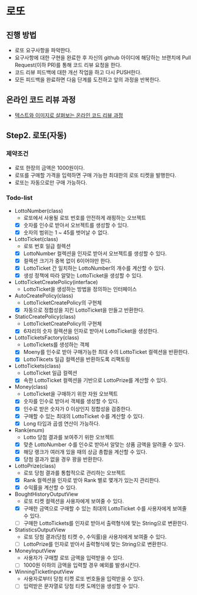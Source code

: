 # 로또
## 진행 방법
* 로또 요구사항을 파악한다.
* 요구사항에 대한 구현을 완료한 후 자신의 github 아이디에 해당하는 브랜치에 Pull Request(이하 PR)를 통해 코드 리뷰 요청을 한다.
* 코드 리뷰 피드백에 대한 개선 작업을 하고 다시 PUSH한다.
* 모든 피드백을 완료하면 다음 단계를 도전하고 앞의 과정을 반복한다.

## 온라인 코드 리뷰 과정
* [텍스트와 이미지로 살펴보는 온라인 코드 리뷰 과정](https://github.com/next-step/nextstep-docs/tree/master/codereview)

## Step2. 로또(자동)
### 제약조건
- 로또 한장의 금액은 1000원이다.
- 로또를 구매할 가격을 입력하면 구매 가능한 최대한의 로또 티켓을 발행한다.
- 로또는 자동으로만 구매 가능하다.

### Todo-list
- LottoNumber(class)
    - 로또에서 사용될 로또 번호를 안전하게 래핑하는 오브젝트
    - [X] 숫자를 인수로 받아서 오브젝트를 생성할 수 있다.
    - [X] 숫자의 범위는 1 ~ 45를 벗어날 수 없다.
- LottoTicket(class)
    - 로또 번호 일급 컬렉션
    - [X] LottoNumber 컬렉션을 인자로 받아서 오브젝트를 생성할 수 있다.
    - [X] 컬렉션 크기가 중복 없이 6이어야만 한다.
    - [X] LottoTicket 간 일치하는 LottoNumber의 개수를 계산할 수 있다.
    - [X] 생성 정책에 따라 알맞는 LottoTicket을 생성할 수 있다.
- LottoTicketCreatePolicy(interface)
    - LottoTicket을 생성하는 방법을 정의하는 인터페이스
- AutoCreatePolicy(class)
    - LottoTicketCreatePolicy의 구현체
    - [X] 자동으로 정합성을 지킨 LottoTicket을 만들고 반환한다.
- StaticCreatePolicy(class)
    - LottoTicketCreatePolicy의 구현체
    - [X] 6자리의 숫자 컬렉션을 인자로 받아서 LottoTicket을 생성한다.
- LottoTicketsFactory(class)
    - LottoTickets를 생성하는 객체
    - [X] Moeny를 인수로 받아 구매가능한 최대 수의 LottoTicket 컬렉션을 반환한다.
    - [X] LottoTikcets 일급 컬렉션을 반환하도록 리팩토링
- LottoTickets(class)
    - LottoTicket 일급 컬렉션
    - [X] 속한 LottoTicket 컬렉션을 기반으로 LottoPrize를 계산할 수 있다.
- Money(class)
    - LottoTicket을 구매하기 위한 자원 오브젝트
    - [X] 숫자를 인수로 받아서 객체를 생성할 수 있다.
    - [X] 인수로 받은 숫자가 0 이상인지 정합성을 검증한다.
    - [X] 구매할 수 있는 최대의 LottoTicket 수를 계산할 수 있다.
    - [X] Long 타입과 곱셈 연산이 가능하다.
- Rank(enum)
    - Lotto 당첨 결과를 보여주기 위한 오브젝트
    - [X] 맞춘 LottoNumber 수를 인수로 받아서 알맞는 상품 금액을 알려줄 수 있다.
    - [X] 해당 랭크가 여러개 있을 때의 상금 총합을 계산할 수 있다.
    - [X] 당첨 결과가 없을 경우 꽝을 반환한다.
- LottoPrize(class)
    - 로또 당첨 결과를 통합적으로 관리하는 오브젝트
    - [X] Rank 컬렉션을 인자로 받아 Rank 별로 몇개가 있는지 관리한다.
    - [X] 수익률을 계산할 수 있다.
- BoughtHistoryOutputView
    - 로또 티켓 컬렉션을 사용자에게 보여줄 수 있다.
    - [X] 구매한 금액으로 구매할 수 있는 최대의 LottoTicket 수를 사용자에게 보여줄 수 있다.
    - [ ] 구매한 LottoTickets를 인자로 받아서 출력형식에 맞는 String으로 변환한다.
- StatisticsOutputView
    - 로또 당첨 결과(당첨 티켓 수, 수익률)을 사용자에게 보여줄 수 있다.
    - [ ] LottoPrize를 인자로 받아서 출력형식에 맞는 String으로 변환한다.
- MoneyInputView
    - 사용자가 구매할 로또 금액을 입력받을 수 있다.
    - [ ] 1000원 이하의 금액을 입력할 경우 예외를 발생시킨다.
- WinningTicketInputView
    - 사용자로부터 당첨 티켓 로또 번호들을 입력받을 수 있다.
    - [ ] 입력받은 문자열로 당첨 티켓 도메인을 생성할 수 있다.
